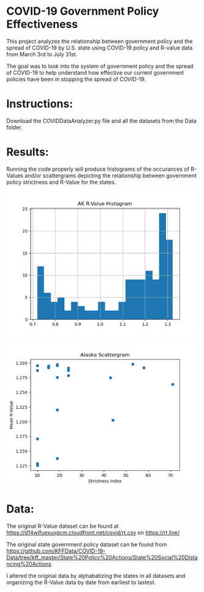 # COVID-19 Government Policy Effectiveness
This project analyzes the relationship between government policy and the spread of COVID-19 by U.S. state using COVID-19 policy and R-value data from March 3rd to July 31st.

The goal was to look into the system of government policy and the spread of COVID-19 to help understand how effective our current government policies have been in stopping the spread of COVID-19.

# Instructions:

Download the COVIDDataAnalyzer.py file and all the datasets from the Data folder.

# Results:

Running the code properly will produce histograms of the occurances of R-Values and/or scattergrams depicting the relationship between government policy strictness and R-Value for the states.

![Alaska Histogram](https://github.com/kimberlyl3/covid-analyzer/blob/main/Images/Alaska%20Histogram.png)

![Alaska Scattergram](https://github.com/kimberlyl3/covid-analyzer/blob/main/Images/Alaska%20Scattergram.png)

# Data:

The original R-Value dataset can be found at https://d14wlfuexuxgcm.cloudfront.net/covid/rt.csv on https://rt.live/

The original state government policy dataset can be found from https://github.com/KFFData/COVID-19-Data/tree/kff_master/State%20Policy%20Actions/State%20Social%20Distancing%20Actions

I altered the original data by alphabatizing the states in all datasets and organizing the R-Value data by date from earliest to lastest.
